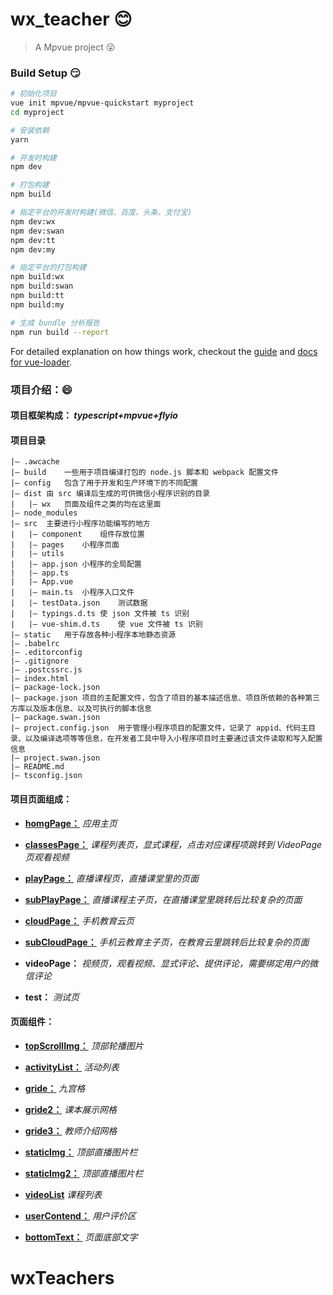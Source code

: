 # wx_teacher :blush:

> A Mpvue project :open_mouth:

### Build Setup :smirk:

``` bash
# 初始化项目
vue init mpvue/mpvue-quickstart myproject
cd myproject

# 安装依赖
yarn

# 开发时构建
npm dev

# 打包构建
npm build

# 指定平台的开发时构建(微信、百度、头条、支付宝)
npm dev:wx
npm dev:swan
npm dev:tt
npm dev:my

# 指定平台的打包构建
npm build:wx
npm build:swan
npm build:tt
npm build:my

# 生成 bundle 分析报告
npm run build --report
```

For detailed explanation on how things work, checkout the [guide](http://vuejs-templates.github.io/webpack/) and [docs for vue-loader](http://vuejs.github.io/vue-loader).

### 项目介绍：:smile:

#### 项目框架构成： *typescript+mpvue+flyio*

#### 项目目录

``` text
|— .awcache
|— build    一些用于项目编译打包的 node.js 脚本和 webpack 配置文件
|— config   包含了用于开发和生产环境下的不同配置
|— dist 由 src 编译后生成的可供微信小程序识别的目录
|   |— wx   页面及组件之类的均在这里面
|— node_modules
|— src  主要进行小程序功能编写的地方
|   |— component    组件存放位置
|   |— pages    小程序页面
|   |— utils
|   |— app.json 小程序的全局配置
|   |— app.ts
|   |— App.vue
|   |— main.ts  小程序入口文件
|   |— testData.json    测试数据
|   |— typings.d.ts 使 json 文件被 ts 识别
|   |— vue-shim.d.ts    使 vue 文件被 ts 识别
|— static   用于存放各种小程序本地静态资源
|— .babelrc
|— .editorconfig
|— .gitignore
|— .postcssrc.js
|— index.html
|— package-lock.json
|— package.json 项目的主配置文件，包含了项目的基本描述信息、项目所依赖的各种第三方库以及版本信息、以及可执行的脚本信息
|— package.swan.json
|— project.config.json  用于管理小程序项目的配置文件，记录了 appid、代码主目录、以及编译选项等等信息，在开发者工具中导入小程序项目时主要通过该文件读取和写入配置信息
|— project.swan.json
|— README.md
|— tsconfig.json
```

#### 项目页面组成：

- [**homgPage：**](https://images.cnblogs.com/cnblogs_com/lemonyam/1433359/o_191120094758homePage.png) *应用主页*

- [**classesPage：**](https://images.cnblogs.com/cnblogs_com/lemonyam/1433359/o_191120094812classesPage.png) *课程列表页，显式课程，点击对应课程项跳转到 VideoPage 页观看视频*

- [**playPage：**](https://images.cnblogs.com/cnblogs_com/lemonyam/1433359/o_191120094826playPage.png) *直播课程页，直播课堂里的页面*

- [**subPlayPage：**](https://images.cnblogs.com/cnblogs_com/lemonyam/1433359/o_191120094839subPlayPage.png) *直播课程主子页，在直播课堂里跳转后比较复杂的页面*

- [**cloudPage：**](https://images.cnblogs.com/cnblogs_com/lemonyam/1433359/o_191120094817cloudPage.png) *手机教育云页*

- [**subCloudPage：**](https://images.cnblogs.com/cnblogs_com/lemonyam/1433359/o_191120094832subCloudPage.png) *手机云教育主子页，在教育云里跳转后比较复杂的页面*

- **videoPage：** *视频页，观看视频、显式评论、提供评论，需要绑定用户的微信评论*

- **test：** *测试页*

#### 页面组件：

- [**topScrollImg：**](https://images.cnblogs.com/cnblogs_com/lemonyam/1433359/o_191120180900topScrollImg.png) *顶部轮播图片*

- [**activityList：**](https://images.cnblogs.com/cnblogs_com/lemonyam/1433359/o_191120180726activityList.png) *活动列表*

- [**gride：**](https://images.cnblogs.com/cnblogs_com/lemonyam/1433359/o_191120180804gride.png) *九宫格*

- [**gride2：**](https://images.cnblogs.com/cnblogs_com/lemonyam/1433359/o_191120180753grade2.png) *课本展示网格*

- [**gride3：**](https://images.cnblogs.com/cnblogs_com/lemonyam/1433359/o_191120180814gride3.png) *教师介绍网格*

- [**staticImg：**](https://images.cnblogs.com/cnblogs_com/lemonyam/1433359/o_191120180829staticImg.png) *顶部直播图片栏*

- [**staticImg2：**](https://images.cnblogs.com/cnblogs_com/lemonyam/1433359/o_191120180844staticImg2.png) *顶部直播图片栏*

- [**videoList**](https://images.cnblogs.com/cnblogs_com/lemonyam/1433359/o_191120180914videoList.png) *课程列表*

- [**userContend：**](https://images.cnblogs.com/cnblogs_com/lemonyam/1433359/o_191120180907userContend.png) *用户评价区*

- [**bottomText：**](https://images.cnblogs.com/cnblogs_com/lemonyam/1433359/o_191120180739bottomText.png) *页面底部文字*

# wxTeachers
